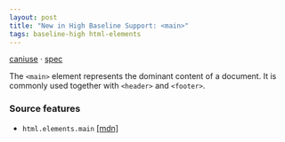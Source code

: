 ```yaml
---
layout: post
title: "New in High Baseline Support: <main>"
tags: baseline-high html-elements
---
```


[caniuse](https://caniuse.com/?search=main) · [spec](https://html.spec.whatwg.org/multipage/grouping-content.html#the-main-element)

The `<main>` element represents the dominant content of a document. It is commonly used together with `<header>` and `<footer>`.

### Source features

- ``html.elements.main`` [[mdn]](https://https://developer.mozilla.org/en-US/search?q=html.elements.main)
